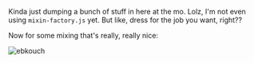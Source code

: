 Kinda just dumping a bunch of stuff in here at the mo. Lolz, I'm not even using `mixin-factory.js` yet. But like, dress for the job you want, right??

Now for some mixing that's really, really nice: 

![ebkouch](https://user-images.githubusercontent.com/5185/34316416-feb0cbf6-e749-11e7-972d-fe38d0eca7b9.gif)